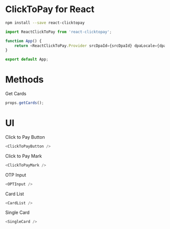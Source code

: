 # ClickToPay for React

```bash
npm install --save react-clicktopay
```

```js
import ReactClickToPay from 'react-clicktopay';

function App() {
    return <ReactClickToPay.Provider srcDpaId={srcDpaId} dpaLocale={dpaLocale}><App /></ReactClickToPay.Provider>
}

export default App;
```

# Methods

Get Cards
```js
props.getCards();
```

# UI

Click to Pay Button
```js
<ClickToPayButton />
```

Click to Pay Mark
```js
<ClickToPayMark />
```

OTP Input
```js
<OPTInput />
```

Card List
```js
<CardList />
```

Single Card
```js
<SingleCard />
```